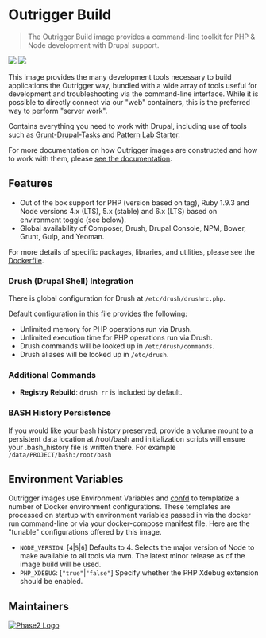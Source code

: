 # Outrigger Build

> The Outrigger Build image provides a command-line toolkit for PHP & Node development with Drupal support.

[![](https://images.microbadger.com/badges/version/outrigger/build:php70.svg)](https://microbadger.com/images/outrigger/build:php70 "Get your own version badge on microbadger.com")
[![](https://images.microbadger.com/badges/image/outrigger/build:php70.svg)](https://microbadger.com/images/outrigger/build:php70 "Get your own image badge on microbadger.com")

This image provides the many development tools necessary to build applications
the Outrigger way, bundled with a wide array of tools useful for development and
troubleshooting via the command-line interface. While it is possible to directly
connect via our "web" containers, this is the preferred way to perform "server work".

Contains everything you need to work with Drupal, including use of tools such as
[Grunt-Drupal-Tasks](https://github.com/phase2/grunt-drupal-tasks) and
[Pattern Lab Starter](https://github.com/phase2/pattern-lab-starter/).

For more documentation on how Outrigger images are constructed and how to work
with them, please [see the documentation](http://docs.outrigger.sh/en/latest/).

## Features

* Out of the box support for PHP (version based on tag), Ruby 1.9.3 and Node versions
4.x (LTS), 5.x (stable) and 6.x (LTS) based on environment toggle (see below).
* Global availability of Composer, Drush, Drupal Console, NPM, Bower, Grunt, Gulp, and Yeoman.

For more details of specific packages, libraries, and utilities, please see the
[Dockerfile](https://github.com/phase2/docker-build/blob/php70/Dockerfile).

### Drush (Drupal Shell) Integration

There is global configuration for Drush at `/etc/drush/drushrc.php`.

Default configuration in this file provides the following:

* Unlimited memory for PHP operations run via Drush.
* Unlimited execution time for PHP operations run via Drush.
* Drush commands will be looked up in `/etc/drush/commands`.
* Drush aliases will be looked up in `/etc/drush`.

### Additional Commands

* **Registry Rebuild**: `drush rr` is included by default.

### BASH History Persistence

If you would like your bash history preserved, provide a volume mount to a persistent
data location at /root/bash and initialization scripts will ensure your .bash\_history
file is written there. For example `/data/PROJECT/bash:/root/bash`

## Environment Variables

Outrigger images use Environment Variables and [confd](https://github.com/kelseyhightower/confd)
to templatize a number of Docker environment configurations. These templates are
processed on startup with environment variables passed in via the docker run
command-line or via your docker-compose manifest file. Here are the "tunable"
configurations offered by this image.

* `NODE_VERSION`: [`4`|`5`|`6`] Defaults to 4. Selects the major version of Node
  to make available to all tools via nvm. The latest minor release as of the image build will be used.
* `PHP_XDEBUG`: [`"true"`|`"false"`] Specify whether the PHP Xdebug extension should be enabled.

## Maintainers

[![Phase2 Logo](https://www.phase2technology.com/wp-content/uploads/2015/06/logo-retina.png)](https://www.phase2technology.com)

